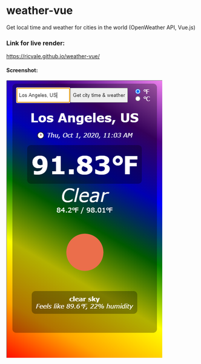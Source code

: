 # weather-vue
Get local time and weather for cities in the world (OpenWeather API, Vue.js)

### Link for live render: 
https://ricvale.github.io/weather-vue/

#### Screenshot: 
![](https://github.com/ricvale/weather-vue/blob/main/screenshot-weather-vue.png "screenshot")


